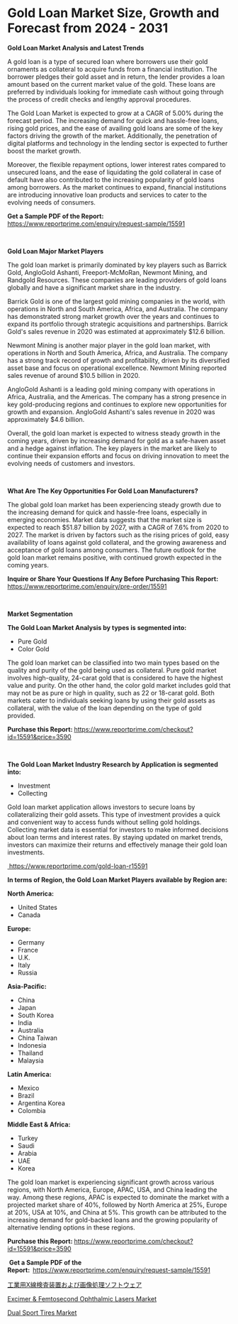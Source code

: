 <p><h1>Gold Loan Market Size, Growth and Forecast from 2024 - 2031</h1></p><p><strong>Gold Loan Market Analysis and Latest Trends</strong></p>
<p><p>A gold loan is a type of secured loan where borrowers use their gold ornaments as collateral to acquire funds from a financial institution. The borrower pledges their gold asset and in return, the lender provides a loan amount based on the current market value of the gold. These loans are preferred by individuals looking for immediate cash without going through the process of credit checks and lengthy approval procedures.</p><p>The Gold Loan Market is expected to grow at a CAGR of 5.00% during the forecast period. The increasing demand for quick and hassle-free loans, rising gold prices, and the ease of availing gold loans are some of the key factors driving the growth of the market. Additionally, the penetration of digital platforms and technology in the lending sector is expected to further boost the market growth.</p><p>Moreover, the flexible repayment options, lower interest rates compared to unsecured loans, and the ease of liquidating the gold collateral in case of default have also contributed to the increasing popularity of gold loans among borrowers. As the market continues to expand, financial institutions are introducing innovative loan products and services to cater to the evolving needs of consumers.</p></p>
<p><strong>Get a Sample PDF of the Report:&nbsp;</strong> <a href="https://www.reportprime.com/enquiry/request-sample/15591">https://www.reportprime.com/enquiry/request-sample/15591</a></p>
<p>&nbsp;</p>
<p><strong>Gold Loan Major Market Players</strong></p>
<p><p>The gold loan market is primarily dominated by key players such as Barrick Gold, AngloGold Ashanti, Freeport-McMoRan, Newmont Mining, and Randgold Resources. These companies are leading providers of gold loans globally and have a significant market share in the industry.</p><p>Barrick Gold is one of the largest gold mining companies in the world, with operations in North and South America, Africa, and Australia. The company has demonstrated strong market growth over the years and continues to expand its portfolio through strategic acquisitions and partnerships. Barrick Gold's sales revenue in 2020 was estimated at approximately $12.6 billion.</p><p>Newmont Mining is another major player in the gold loan market, with operations in North and South America, Africa, and Australia. The company has a strong track record of growth and profitability, driven by its diversified asset base and focus on operational excellence. Newmont Mining reported sales revenue of around $10.5 billion in 2020.</p><p>AngloGold Ashanti is a leading gold mining company with operations in Africa, Australia, and the Americas. The company has a strong presence in key gold-producing regions and continues to explore new opportunities for growth and expansion. AngloGold Ashanti's sales revenue in 2020 was approximately $4.6 billion.</p><p>Overall, the gold loan market is expected to witness steady growth in the coming years, driven by increasing demand for gold as a safe-haven asset and a hedge against inflation. The key players in the market are likely to continue their expansion efforts and focus on driving innovation to meet the evolving needs of customers and investors.</p></p>
<p>&nbsp;</p>
<p><strong>What Are The Key Opportunities For Gold Loan Manufacturers?</strong></p>
<p><p>The global gold loan market has been experiencing steady growth due to the increasing demand for quick and hassle-free loans, especially in emerging economies. Market data suggests that the market size is expected to reach $51.87 billion by 2027, with a CAGR of 7.6% from 2020 to 2027. The market is driven by factors such as the rising prices of gold, easy availability of loans against gold collateral, and the growing awareness and acceptance of gold loans among consumers. The future outlook for the gold loan market remains positive, with continued growth expected in the coming years.</p></p>
<p><strong>Inquire or Share Your Questions If Any Before Purchasing This Report:</strong> <a href="https://www.reportprime.com/enquiry/pre-order/15591">https://www.reportprime.com/enquiry/pre-order/15591</a></p>
<p>&nbsp;</p>
<p><strong>Market Segmentation</strong></p>
<p><strong>The Gold Loan Market Analysis by types is segmented into:</strong></p>
<p><ul><li>Pure Gold</li><li>Color Gold</li></ul></p>
<p><p>The gold loan market can be classified into two main types based on the quality and purity of the gold being used as collateral. Pure gold market involves high-quality, 24-carat gold that is considered to have the highest value and purity. On the other hand, the color gold market includes gold that may not be as pure or high in quality, such as 22 or 18-carat gold. Both markets cater to individuals seeking loans by using their gold assets as collateral, with the value of the loan depending on the type of gold provided.</p></p>
<p><strong>Purchase this Report:&nbsp;</strong><a href="https://www.reportprime.com/checkout?id=15591&price=3590">https://www.reportprime.com/checkout?id=15591&price=3590</a></p>
<p>&nbsp;</p>
<p><strong>The Gold Loan Market Industry Research by Application is segmented into:</strong></p>
<p><ul><li>Investment</li><li>Collecting</li></ul></p>
<p><p>Gold loan market application allows investors to secure loans by collateralizing their gold assets. This type of investment provides a quick and convenient way to access funds without selling gold holdings. Collecting market data is essential for investors to make informed decisions about loan terms and interest rates. By staying updated on market trends, investors can maximize their returns and effectively manage their gold loan investments.</p></p>
<p><a href="https://www.reportprime.com/gold-loan-r15591">&nbsp;https://www.reportprime.com/gold-loan-r15591</a></p>
<p><strong>In terms of Region, the Gold Loan Market Players available by Region are:</strong></p>
<p>
    <p> <strong> North America: </strong>
        <ul>
            <li>United States</li>
            <li>Canada</li>
        </ul>
        </p> 
    <p> <strong> Europe: </strong>
        <ul>
            <li>Germany</li>
            <li>France</li>
            <li>U.K.</li>
            <li>Italy</li>
            <li>Russia</li>
        </ul>
        </p> 
    <p> <strong> Asia-Pacific: </strong>
        <ul>
            <li>China</li>
            <li>Japan</li>
            <li>South Korea</li>
            <li>India</li>
            <li>Australia</li>
            <li>China Taiwan</li>
            <li>Indonesia</li>
            <li>Thailand</li>
            <li>Malaysia</li>
        </ul>
        </p> 
    <p> <strong> Latin America: </strong>
        <ul>
            <li>Mexico</li>
            <li>Brazil</li>
            <li>Argentina Korea</li>
            <li>Colombia</li>
        </ul>
        </p> 
    <p> <strong> Middle East & Africa: </strong>
        <ul>
            <li>Turkey</li>
            <li>Saudi</li>
            <li>Arabia</li>
            <li>UAE</li>
            <li>Korea</li>
        </ul>
    </p>
    </p>
<p><p>The gold loan market is experiencing significant growth across various regions, with North America, Europe, APAC, USA, and China leading the way. Among these regions, APAC is expected to dominate the market with a projected market share of 40%, followed by North America at 25%, Europe at 20%, USA at 10%, and China at 5%. This growth can be attributed to the increasing demand for gold-backed loans and the growing popularity of alternative lending options in these regions.</p></p>
<p><strong>Purchase this Report: </strong><a href="https://www.reportprime.com/checkout?id=15591&price=3590">https://www.reportprime.com/checkout?id=15591&price=3590</a></p>
<p>&nbsp;<strong>Get a Sample PDF of the Report:&nbsp;&nbsp;</strong><a href="https://www.reportprime.com/enquiry/request-sample/15591">https://www.reportprime.com/enquiry/request-sample/15591</a></p>
<p><strong></strong></p>
<p><p><a href="https://github.com/NikitaBruen/Market-Research-Report-List-1/blob/main/777506881830.md">工業用X線検査装置および画像処理ソフトウェア</a></p><p><a href="https://view.publitas.com/reportprime-1/excimer-femtosecond-ophthalmic-lasers-market-outlook-industry-overview-and-forecast-2024-to-2031/">Excimer & Femtosecond Ophthalmic Lasers Market</a></p><p><a href="https://www.linkedin.com/pulse/dual-sport-tires-market-provides-detailed-segmentation-based-7iylf">Dual Sport Tires Market</a></p></p>